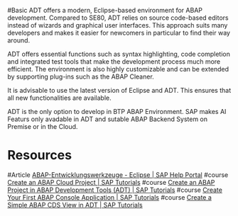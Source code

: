 #Basic 
ADT offers a modern, Eclipse-based environment for ABAP development. Compared to SE80, ADT relies on source code-based editors instead of wizards and graphical user interfaces. This approach suits many developers and makes it easier for newcomers in particular to find their way around.

ADT offers essential functions such as syntax highlighting, code completion and integrated test tools that make the development process much more efficient. The environment is also highly customizable and can be extended by supporting plug-ins such as the ABAP Cleaner.

It is advisable to use the latest version of Eclipse and ADT. This ensures that all new functionalities are available.

ADT is the only option to develop in BTP ABAP Environment. SAP makes AI Featurs only avadable in ADT and sutable ABAP Backend System on Premise or in the Cloud. 

# Resources
#Article [ABAP-Entwicklungswerkzeuge - Eclipse | SAP Help Portal](https://help.sap.com/docs/ABAP_PLATFORM/7bfe8cdcfbb040dcb6702dada8c3e2f0/a3314a7fd9384ce8a40eff2d3b144628.html)
#course [Create an ABAP Cloud Project | SAP Tutorials](https://developers.sap.com/tutorials/abap-environment-create-abap-cloud-project.html)
#course [Create an ABAP Project in ABAP Development Tools (ADT) | SAP Tutorials](https://developers.sap.com/tutorials/abap-create-project.html)
#course [Create Your First ABAP Console Application | SAP Tutorials](https://developers.sap.com/tutorials/abap-environment-console-application.html)
#course [Create a Simple ABAP CDS View in ADT | SAP Tutorials](https://developers.sap.com/tutorials/abap-dev-adt-create-cds-view.html)
